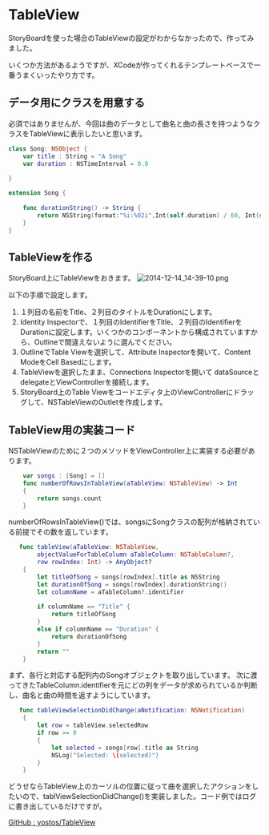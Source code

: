 TableView
=========

StoryBoardを使った場合のTableViewの設定がわからなかったので、作ってみました。

いくつか方法があるようですが、XCodeが作ってくれるテンプレートベースで一番うまくいったやり方です。

## データ用にクラスを用意する

必須ではありませんが、今回は曲のデータとして曲名と曲の長さを持つようなクラスをTableViewに表示したいと思います。

```swift:Song.swift
class Song: NSObject {
    var title : String = "A Song"
    var duration : NSTimeInterval = 0.0
   
}

extension Song {
    
    func durationString() -> String {
        return NSString(format:"%i:%02i",Int(self.duration) / 60, Int(self.duration) % 60)
    }
}
```

## TableViewを作る
StoryBoard上にTableViewをおきます。
![2014-12-14_14-39-10.png](https://qiita-image-store.s3.amazonaws.com/0/43255/98a3e758-8ea1-7d8b-0091-84446c7130fe.png)

以下の手順で設定します。

1. １列目の名前をTitle、２列目のタイトルをDurationにします。
2. Identity Inspectorで、１列目のIdentifierをTitle、２列目のIdentifierをDurationに設定します。いくつかのコンポーネントから構成されていますから、Outlineで間違えないように選んでください。
3. OutlineでTable Viewを選択して、Attribute Inspectorを開いて、Content ModeをCell Basedにします。
4. TableViewを選択したまま、Connections Inspectorを開いて dataSourceとdelegateとViewControllerを接続します。
4. StoryBoard上のTable Viewをコードエディタ上のViewControllerにドラッグして、NSTableViewのOutletを作成します。

## TableView用の実装コード
NSTableViewのために２つのメソッドをViewController上に実装する必要があります。

```swift:ViewController.swift
    var songs : [Song] = []
    func numberOfRowsInTableView(aTableView: NSTableView) -> Int
    {
        return songs.count
    }
```
numberOfRowsInTableView()では、songsにSongクラスの配列が格納されている前提でその数を返しています。

```swift:ViewController.swift
   func tableView(aTableView: NSTableView,
        objectValueForTableColumn aTableColumn: NSTableColumn?,
        row rowIndex: Int) -> AnyObject?
    {
        let titleOfSong = songs[rowIndex].title as NSString
        let durationOfSong = songs[rowIndex].durationString()
        let columnName = aTableColumn?.identifier
        
        if columnName == "Title" {
            return titleOfSong
        }
        else if columnName == "Duration" {
            return durationOfSong
        }
        return ""              
    }
```
まず、各行と対応する配列内のSongオブジェクトを取り出しています。
次に渡ってきたTableColumn.identifierを元にどの列をデータが求められているか判断し、曲名と曲の時間を返すようにしています。

```swift:ViewController.swift
   func tableViewSelectionDidChange(aNotification: NSNotification)
    {
        let row = tableView.selectedRow
        if row >= 0
        {
            let selected = songs[row].title as String
            NSLog("Selected: \(selected)")
        }
    }
```
どうせならTableView上のカーソルの位置に従って曲を選択したアクションをしたいので、tablViewSelectionDidChange()を実装しました。コード例ではログに書き出しているだけですが。

[GitHub : yostos/TableView](https://github.com/yostos/TableView)


